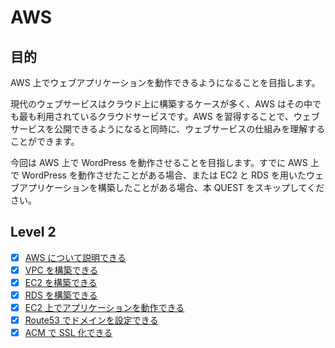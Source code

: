 # AWS

## 目的

AWS 上でウェブアプリケーションを動作できるようになることを目指します。

現代のウェブサービスはクラウド上に構築するケースが多く、AWS はその中でも最も利用されているクラウドサービスです。AWS を習得することで、ウェブサービスを公開できるようになると同時に、ウェブサービスの仕組みを理解することができます。

今回は AWS 上で WordPress を動作させることを目指します。すでに AWS 上で WordPress を動作させたことがある場合、または EC2 と RDS を用いたウェブアプリケーションを構築したことがある場合、本 QUEST をスキップしてください。

## Level 2

- [x] [AWS について説明できる](/quest/technologies/aws/AWS.md)
- [x] [VPC を構築できる](/quest/technologies/aws/VPC.md)
- [x] [EC2 を構築できる](/quest/technologies/aws/EC2.md)
- [x] [RDS を構築できる](/quest/technologies/aws/RDS.md)
- [x] [EC2 上でアプリケーションを動作できる](/quest/technologies/aws/APPLICATION_ON_EC2.md)
- [x] [Route53 でドメインを設定できる](/quest/technologies/aws/ROUTE53.md)
- [x] [ACM で SSL 化できる](/quest/technologies/aws/ACM.md)

